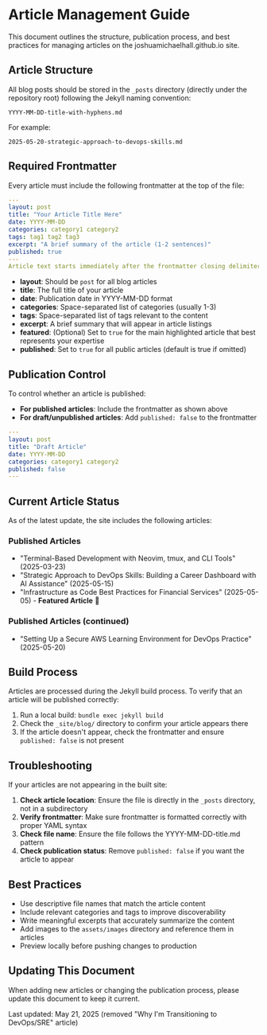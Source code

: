 # Article Management Guide

This document outlines the structure, publication process, and best practices for managing articles on the joshuamichaelhall.github.io site.

## Article Structure

All blog posts should be stored in the `_posts` directory (directly under the repository root) following the Jekyll naming convention:

```
YYYY-MM-DD-title-with-hyphens.md
```

For example:
```
2025-05-20-strategic-approach-to-devops-skills.md
```

## Required Frontmatter

Every article must include the following frontmatter at the top of the file:

```yaml
---
layout: post
title: "Your Article Title Here"
date: YYYY-MM-DD
categories: category1 category2
tags: tag1 tag2 tag3
excerpt: "A brief summary of the article (1-2 sentences)"
published: true
---
Article text starts immediately after the frontmatter closing delimiter without a blank line.
```

- **layout**: Should be `post` for all blog articles
- **title**: The full title of your article
- **date**: Publication date in YYYY-MM-DD format
- **categories**: Space-separated list of categories (usually 1-3)
- **tags**: Space-separated list of tags relevant to the content
- **excerpt**: A brief summary that will appear in article listings
- **featured**: (Optional) Set to `true` for the main highlighted article that best represents your expertise
- **published**: Set to `true` for all public articles (default is true if omitted)

## Publication Control

To control whether an article is published:

- **For published articles**: Include the frontmatter as shown above
- **For draft/unpublished articles**: Add `published: false` to the frontmatter

```yaml
---
layout: post
title: "Draft Article"
date: YYYY-MM-DD
categories: category1 category2
published: false
---
```

## Current Article Status

As of the latest update, the site includes the following articles:

### Published Articles
- "Terminal-Based Development with Neovim, tmux, and CLI Tools" (2025-03-23)
- "Strategic Approach to DevOps Skills: Building a Career Dashboard with AI Assistance" (2025-05-15)
- "Infrastructure as Code Best Practices for Financial Services" (2025-05-05) - **Featured Article** 🌟

### Published Articles (continued)
- "Setting Up a Secure AWS Learning Environment for DevOps Practice" (2025-05-20)

## Build Process

Articles are processed during the Jekyll build process. To verify that an article will be published correctly:

1. Run a local build: `bundle exec jekyll build`
2. Check the `_site/blog/` directory to confirm your article appears there
3. If the article doesn't appear, check the frontmatter and ensure `published: false` is not present

## Troubleshooting

If your articles are not appearing in the built site:

1. **Check article location**: Ensure the file is directly in the `_posts` directory, not in a subdirectory
2. **Verify frontmatter**: Make sure frontmatter is formatted correctly with proper YAML syntax
3. **Check file name**: Ensure the file follows the YYYY-MM-DD-title.md pattern
4. **Check publication status**: Remove `published: false` if you want the article to appear

## Best Practices

- Use descriptive file names that match the article content
- Include relevant categories and tags to improve discoverability
- Write meaningful excerpts that accurately summarize the content
- Add images to the `assets/images` directory and reference them in articles
- Preview locally before pushing changes to production

## Updating This Document

When adding new articles or changing the publication process, please update this document to keep it current.

Last updated: May 21, 2025 (removed "Why I'm Transitioning to DevOps/SRE" article)